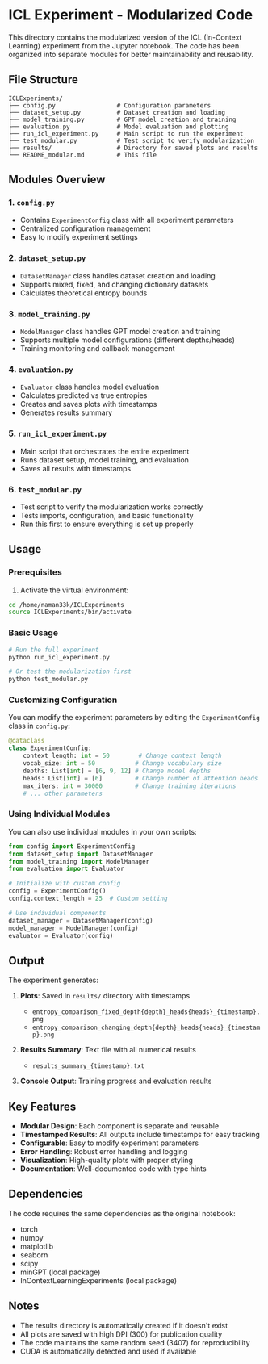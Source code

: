 # ICL Experiment - Modularized Code

This directory contains the modularized version of the ICL (In-Context Learning) experiment from the Jupyter notebook. The code has been organized into separate modules for better maintainability and reusability.

## File Structure

```
ICLExperiments/
├── config.py                 # Configuration parameters
├── dataset_setup.py          # Dataset creation and loading
├── model_training.py         # GPT model creation and training
├── evaluation.py             # Model evaluation and plotting
├── run_icl_experiment.py     # Main script to run the experiment
├── test_modular.py           # Test script to verify modularization
├── results/                  # Directory for saved plots and results
└── README_modular.md         # This file
```

## Modules Overview

### 1. `config.py`
- Contains `ExperimentConfig` class with all experiment parameters
- Centralized configuration management
- Easy to modify experiment settings

### 2. `dataset_setup.py`
- `DatasetManager` class handles dataset creation and loading
- Supports mixed, fixed, and changing dictionary datasets
- Calculates theoretical entropy bounds

### 3. `model_training.py`
- `ModelManager` class handles GPT model creation and training
- Supports multiple model configurations (different depths/heads)
- Training monitoring and callback management

### 4. `evaluation.py`
- `Evaluator` class handles model evaluation
- Calculates predicted vs true entropies
- Creates and saves plots with timestamps
- Generates results summary

### 5. `run_icl_experiment.py`
- Main script that orchestrates the entire experiment
- Runs dataset setup, model training, and evaluation
- Saves all results with timestamps

### 6. `test_modular.py`
- Test script to verify the modularization works correctly
- Tests imports, configuration, and basic functionality
- Run this first to ensure everything is set up properly

## Usage

### Prerequisites
1. Activate the virtual environment:
```bash
cd /home/naman33k/ICLExperiments
source ICLExperiments/bin/activate
```

### Basic Usage
```bash
# Run the full experiment
python run_icl_experiment.py

# Or test the modularization first
python test_modular.py
```

### Customizing Configuration
You can modify the experiment parameters by editing the `ExperimentConfig` class in `config.py`:

```python
@dataclass
class ExperimentConfig:
    context_length: int = 50        # Change context length
    vocab_size: int = 50           # Change vocabulary size
    depths: List[int] = [6, 9, 12] # Change model depths
    heads: List[int] = [6]         # Change number of attention heads
    max_iters: int = 30000         # Change training iterations
    # ... other parameters
```

### Using Individual Modules
You can also use individual modules in your own scripts:

```python
from config import ExperimentConfig
from dataset_setup import DatasetManager
from model_training import ModelManager
from evaluation import Evaluator

# Initialize with custom config
config = ExperimentConfig()
config.context_length = 25  # Custom setting

# Use individual components
dataset_manager = DatasetManager(config)
model_manager = ModelManager(config)
evaluator = Evaluator(config)
```

## Output

The experiment generates:

1. **Plots**: Saved in `results/` directory with timestamps
   - `entropy_comparison_fixed_depth{depth}_heads{heads}_{timestamp}.png`
   - `entropy_comparison_changing_depth{depth}_heads{heads}_{timestamp}.png`

2. **Results Summary**: Text file with all numerical results
   - `results_summary_{timestamp}.txt`

3. **Console Output**: Training progress and evaluation results

## Key Features

- **Modular Design**: Each component is separate and reusable
- **Timestamped Results**: All outputs include timestamps for easy tracking
- **Configurable**: Easy to modify experiment parameters
- **Error Handling**: Robust error handling and logging
- **Visualization**: High-quality plots with proper styling
- **Documentation**: Well-documented code with type hints

## Dependencies

The code requires the same dependencies as the original notebook:
- torch
- numpy
- matplotlib
- seaborn
- scipy
- minGPT (local package)
- InContextLearningExperiments (local package)

## Notes

- The results directory is automatically created if it doesn't exist
- All plots are saved with high DPI (300) for publication quality
- The code maintains the same random seed (3407) for reproducibility
- CUDA is automatically detected and used if available

